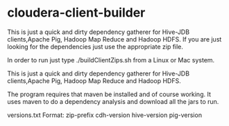 cloudera-client-builder
=======================

This is just a quick and dirty dependency gatherer for Hive-JDB clients,Apache Pig, Hadoop Map Reduce and Hadoop HDFS. If you are just looking for the dependencies just use the appropriate zip file.


In order to run just type ./buildClientZips.sh from a Linux or Mac system.  


This is just a quick and dirty dependency gatherer for Hive-JDB clients,Apache Pig, Hadoop Map Reduce and Hadoop HDFS.

The program requires that maven be installed and of course working. It uses maven to do a dependency analysis and download all the jars to run.


versions.txt
Format:
zip-prefix cdh-version hive-version pig-version


